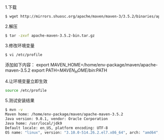 1.下载
```bash
$ wget http://mirrors.shuosc.org/apache/maven/maven-3/3.5.2/binaries/apache-maven-3.5.2-bin.tar.gz
```
2.解压
```bash
$ tar -zxvf apache-maven-3.5.2-bin.tar.gz
```
3.修改环境变量
```bash
$ vi /etc/profile
```
添加如下内容：
export MAVEN_HOME=/home/env-package/maven/apache-maven-3.5.2
export PATH=$MAVEN_HOME/bin:$PATH

4.让环境变量立即生效
```bash
source /etc/profile
```
5.测试安装结果
```bash
$ mvn -v
Maven home: /home/env-package/maven/apache-maven-3.5.2
Java version: 9.0.1, vendor: Oracle Corporation
Java home: /usr/local/jdk9
Default locale: en_US, platform encoding: UTF-8
OS name: "linux", version: "3.10.0-514.26.2.el7.x86_64", arch: "amd64", family: "unix"
```
